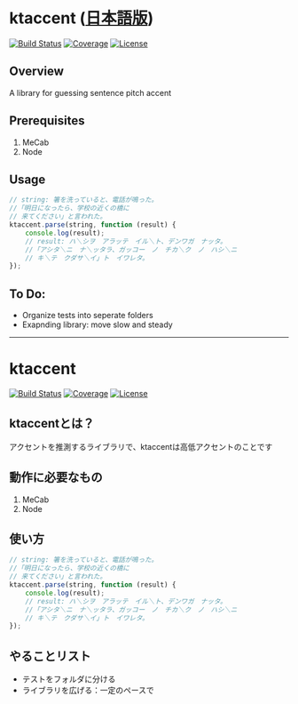# ktaccent ([日本語版](#ktaccent))
[![Build Status][travis-image]][travis-url]
[![Coverage][coverage-image]][coverage-url]
[![License][license-image]][license-url]

## Overview
A library for guessing sentence pitch accent

## Prerequisites
1) MeCab  
2) Node

## Usage
```js
// string: 箸を洗っていると、電話が鳴った。
//「明日になったら、学校の近くの橋に
// 来てください」と言われた。
ktaccent.parse(string, function (result) {
    console.log(result);
    // result: ハ＼シヲ　アラッテ　イル＼ト、デンワガ　ナッタ。
    //「アシタ＼ニ　ナ＼ッタラ、ガッコー　ノ　チカ＼ク　ノ　ハシ＼ニ　
    // キ＼テ　クダサ＼イ」ト　イワレタ。
});
```

## To Do:
* Organize tests into seperate folders
* Exapnding library: move slow and steady

---

# ktaccent
[![Build Status][travis-image]][travis-url]
[![Coverage][coverage-image]][coverage-url]
[![License][license-image]][license-url]

## ktaccentとは？
アクセントを推測するライブラリで、ktaccentは高低アクセントのことです

## 動作に必要なもの
1) MeCab  
2) Node

## 使い方
```js
// string: 箸を洗っていると、電話が鳴った。
//「明日になったら、学校の近くの橋に
// 来てください」と言われた。
ktaccent.parse(string, function (result) {
    console.log(result);
    // result: ハ＼シヲ　アラッテ　イル＼ト、デンワガ　ナッタ。
    //「アシタ＼ニ　ナ＼ッタラ、ガッコー　ノ　チカ＼ク　ノ　ハシ＼ニ　
    // キ＼テ　クダサ＼イ」ト　イワレタ。
});
```

## やることリスト
* テストをフォルダに分ける
* ライブラリを広げる：一定のペースで

[travis-url]: https://travis-ci.org/k3zi/ktaccent
[travis-image]: https://img.shields.io/travis/k3zi/ktaccent/master.svg?style=flat-square

[coverage-url]: https://codecov.io/gh/k3zi/ktaccent
[coverage-image]: https://img.shields.io/codecov/c/github/k3zi/ktaccent/master.svg?style=flat-square

[license-url]: https://github.com/k3zi/ktaccent/blob/master/LICENSE
[license-image]: https://img.shields.io/badge/license-MIT-lightgrey.svg?style=flat-square
